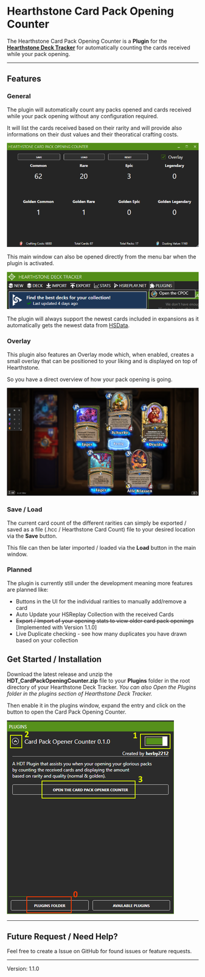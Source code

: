 ﻿# Hearthstone Card Pack Opening Counter
The Hearthstone Card Pack Opening Counter is a **Plugin** for the **[Hearthstone Deck Tracker](https://github.com/HearthSim/Hearthstone-Deck-Tracker)** for automatically counting the cards received while your pack opening.

***

## Features

### General

The plugin will automatically count any packs opened and cards received while your pack opening without any configuration required.

It will list the cards received based on their rarity and will provide also informations on their dust values and their theoratical crafting costs.

![!](Images/cpocMainWindow.png "Main window showing your pack opening stats")

This main window can also be opened directly from the menu bar when the plugin is activated.

![!](Images/cpocOpenFromMenuBar.png "Directly open the main window from the Menu Bar")

The plugin will always support the newest cards included in expansions as it automatically gets the newest data from [HSData](https://github.com/HearthSim/hsdata).

### Overlay

This plugin also features an Overlay mode which, when enabled, creates a small overlay that can be positioned to your liking and is displayed on top of Hearthstone. 

So you have a direct overview of how your pack opening is going.

![!](Images/cpocOverlay.png "Overlay that sits on top of Hearthstone and be freely positioned")

### Save / Load

The current card count of the different rarities can simply be exported / saved as a file (.hcc / Hearthstone Card Count) file to your desired location via the **Save** button.

This file can then be later imported / loaded via the **Load** button in the main window.

### Planned

The plugin is currently still under the development meaning more features are planned like:

- Buttons in the UI for the individual rarities to manually add/remove a card
- Auto Update your HSReplay Collection with the received Cards
- ~~Export / Import of your opening stats to view older card pack openings~~ [Implemented with Version 1.1.0]
- Live Duplicate checking - see how many duplicates you have drawn based on your collection

## Get Started / Installation
Download the latest release and unzip the **HDT_CardPackOpeningCounter.zip** file to your **Plugins** folder in the root directory of your Hearthstone Deck Tracker.
*You can also Open the Plugins folder in the plugins section of Hearthstone Deck Tracker.*

Then enable it in the plugins window, expand the entry and click on the button to open the Card Pack Opening Counter.

![!](Images/Installation.png "CPOC installed and activated in HDT")

***

## Future Request / Need Help?
Feel free to create a Issue on GitHub for found issues or feature requests.

***

Version: 1.1.0